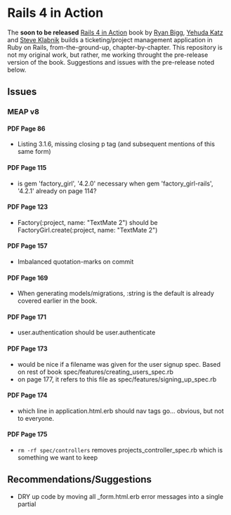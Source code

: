 # Rails 4 in Action
The **soon to be released** [Rails 4 in Action](http://www.manning.com/bigg2/) book by [Ryan Bigg](https://twitter.com/ryanbigg), [Yehuda Katz](https://twitter.com/wycats) and [Steve Klabnik](https://twitter.com/steveklabnik) builds a ticketing/project management application in Ruby on Rails, from-the-ground-up, chapter-by-chapter. This repository is not my original work, but rather, me working throught the pre-release version of the book. Suggestions and issues with the pre-release noted below.

## Issues
### MEAP v8
#### PDF Page 86
* Listing 3.1.6, missing closing p tag (and subsequent mentions of this same form)

#### PDF Page 115
* is gem 'factory_girl', '4.2.0' necessary when gem 'factory_girl-rails', '4.2.1' already on page 114?

#### PDF Page 123
* Factory(:project, name: "TextMate 2") should be FactoryGirl.create(:project, name: "TextMate 2")

#### PDF Page 157
* Imbalanced quotation-marks on commit

#### PDF Page 169
* When generating models/migrations, :string is the default is already covered earlier in the book.

#### PDF Page 171
* user.authentication should be user.authenticate

#### PDF Page 173
* would be nice if a filename was given for the user signup spec. Based on rest of book spec/features/creating_users_spec.rb
* on page 177, it refers to this file as spec/features/signing_up_spec.rb

#### PDF Page 174
* which line in application.html.erb should nav tags go... obvious, but not to everyone.

#### PDF Page 175
* ```rm -rf spec/controllers``` removes projects_controller_spec.rb which is something we want to keep


## Recommendations/Suggestions
* DRY up code by moving all _form.html.erb error messages into a single partial